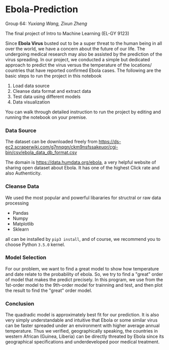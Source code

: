 # Ebola-Prediction

Group 64: *Yuxiang Wang, Zixun Zheng*

The final project of Intro to Machine Learning (EL-GY 9123)

Since **Ebola Virus** busted out to be a super threat to the human being in all over the world, we have a concern about the future of our life. The undergoing medical research may also be assisted by the prediction of the virus spreading. In our project, we conducted a simple but dedicated approach to predict the virus versus the temperature of the locations/ countries that have reported confirmed Ebola cases. 
The following are the basic steps to run the project in this notebook

1. Load data source 
2. Cleanse data format and extract data
3. Test data using different models
4. Data visualization

You can walk through detailed instruction to run the project by editing and running the notebook on your premise.

### Data Source 

The dataset can be downloaded freely from https://ds-ec2.scraperwiki.com/g7nnqgn/ckm9nsfssakeuor/cgi-bin/csv/ebola_data_db_format.csv

The domain is https://data.humdata.org/ebola, a very helpful website of sharing open dataset about Ebola. It has one of the highest Click rate and also Authenticity. 

### Cleanse Data

We used the most popular and powerful libararies for structral or raw data processing

- Pandas
- Numpy
- Matplotlib
- Sklearn

all can be installed by `pip3 install`, and of course, we recommend you to choose Python `3.5.0` kernel.

### Model Selection
For our problem, we want to find a great model to show how temperature and date relate to the probability of ebola. So, we try to find a "great" order of model that makes the predict precisely. In this program, we use from the 1st-order model to the 9th-order model for trainning and test, and then plot the result to find the "great" order model.

### Conclusion
The quadradic model is approximately best fit for our prediction. It is also very simply understandable and intuitive that Ebola or some similar virus can be faster spreaded under an environment with higher average annual temperature. Thus we verified, geographically speaking, the countries in western African (Guinea, Liberia) can be directly threated by Ebola since its geographical specifications and underdeveloped poor medical treatment.
